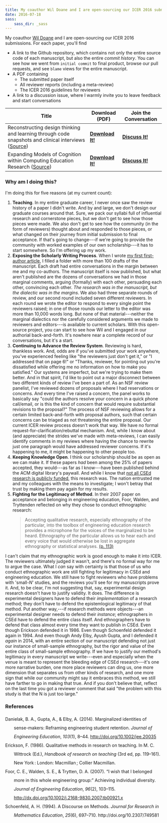 ```yaml
---
title: My coauthor Wil Doane and I are open-sourcing our ICER 2016 submissions.
date: 2016-07-18
sass:
    sass_dir: _sass
---
```


My coauthor [Wil Doane][4] and I are open-sourcing our ICER 2016 submissions. For each paper, you'll find

- A link to the Github repository, which contains not only the entire source code of each manuscript, but also the entire *commit history*. You can see how we went from `initial commit` to final product, browse our pull requests, and see `blame` views for the entire manuscript.
- A PDF containing
    - The submitted paper itself
    - All reviewer reports (including a meta-review)
    - The ICER 2016 guidelines for reviewers
- A link to a discussion issue, where I warmly invite you to leave feedback and start conversations

Title | Download (PDF) | Join the Conversation
----- | ------------ | ---------------------
Reconstructing design thinking and learning through code snapshots and clinical interviews ([Source](https://github.com/briandk/icer-2016-rebecca-manuscript))	| [**Download It!**][1]	| [**Discuss It!**](https://github.com/TLPLEngineeringEdResearch/icer-2016-rebecca-manuscript/issues/3)
Expanding Models of Cognition within Computing Education Research ([Source](https://github.com/briandk/icer-2016-theoretical-argument))	| [**Download It!**][2]	| [**Discuss It!**](https://github.com/TLPLEngineeringEdResearch/icer-2016-theoretical-argument/issues/4)

### Why am I doing this?

I'm doing this for five reasons (at my current count):

1. **Teaching**. In my entire graduate career, I never once saw the review history of a paper I didn't write. And by and large, we don't design our graduate courses around that. Sure, we pack our syllabi full of influential research and cornerstone pieces, but we don't get to see how those pieces were made. We also don't get to see how the community (in the form of reviewers) thought about and responded to those pieces, or what changed on their journey from initial submission to final acceptance. If that's going to change---if we're going to provide the community with worked examples of our own scholarship---it has to start somewhere. So I'm offering up my work.
2. **Exposing the Scholarly Writing Process**. When I wrote [my first first-author article][3], I filled a folder with more than 100 drafts of the manuscript. Each draft had entire conversations in the margin between me and my co-authors. The manuscript itself is now published, but what aren't published are the dozens of conversations we had in those marginal comments, arguing (formally) with each other, persuading each other, convincing each other. *The research was in the manuscript, but the dialectic was in the margins*. We also had three separate rounds of review, and our second round included seven different reviewers. In each round we wrote the editor to respond to every single point the reviewers raised; in one of those rounds our letter to the editor was more than 10,000 words long. But none of that material---neither the marginal dialectics nor the carefully considered arguments we made to reviewers and editors---is available to current scholars. With this open-source project, you can start to see how Wil and I engaged in our authorial back-and-forth. It's nowhere near a complete record of our conversations, but it's a start.
3. **Continuing to Advance the Review System**. Reviewing is hard, thankless work. And, odds are if you've submitted your work anywhere, you've experienced feeling like "the reviewers just don't get it," or "I addressed that on page 6!" or "Thanks, reviewer, for pointing out you're dissatisfied while offering me no information on how to make you satisfied." Our systems are imperfect, but we're trying to make them better. And in that spirit, I'd like to point out a major disconnect between two different kinds of review I've been a part of. As an NSF review panelist, I've reviewed dozens of proposals where I had reservations or concerns. And every time I've raised a concern, the panel works to basically say "could the authors resolve your concern in a quick phone call/email, or is this the kind of concern that would require substantial revisions to the proposal?" The process of NSF reviewing allows for a certain limited back-and-forth with proposal authors, such that certain concerns can be triaged as not threatening the entire proposal. Our current ICER review process doesn't work that way. We have no formal request-for-clarification/rebuttal mechanism. And, while I know about (and appreciate) the strides we've made with meta-reviews, I can easily identify comments in my reviews where having the chance to rewrite just one paragraph would have addressed reviewer concerns. If it's happening to me, it might be happening to other people too.
4. **Keeping Knowledge Open**. I think our scholarship should be as open as we can make it. If these papers *had* been among the 25% of papers accepted, they would---as far as I know---have been published behind the ACM digital library's paywall. And while I know that [not all CSEd research is publicly funded][5], this research was. The nation entrusted me and my colleagues with the means to investigate; I won't betray that trust by making them pay again for my results.
5. **Fighting for the Legitimacy of Method**. In their 2007 paper on acceptance and belonging in engineering education, Foor, Walden, and Tryttenden reflected on why they chose to conduct ethnographic research:
    <blockquote> Accepting qualitative research, especially ethnography of the particular, into the toolbox of engineering education research provides a microphone for the voices of the marginalized to be heard. Ethnography of the particular allows us to hear each and every voice that would otherwise be lost in aggregate ethnography or statistical analyses. <a href='http://dx.doi.org/10.1002/j.2168-9830.2007.tb00921.x'>(p. 113)</a></blockquote>
I can't claim that my ethnographic work is good enough to make it into ICER. The reviewers ultimately judged it wasn't, and there's no formal way for me to argue the case. What I *can* say with certainty is that those of us who conduct ethnographic work are still fighting for legitimacy in CSEd and engineering education. We still have to fight reviewers who have problems with 'small-*N*' studies, and the reviews you'll see for my manuscripts prove it. And, to be clear, I'm not suggesting that, say, experimental design research doesn't have to justify validity. It does. The difference is experimental designers have to defend their *implementation* of a research method; they don't have to defend the epistemlogical legitimacy of that method. Put another way,---if research methods were objects---an experimental designer needs to defend their *instance*; ethnographers in CSEd have to defend the entire class itself. And ethnographers have to defend that class almost every time they want to publish in CSEd. Even though Erickson defended it in 1986. Even though Schoenfeld defended it again in 1994. And even though Andy Elby, Ayush Gupta, and I defended it *again* in 2014, with an entire section of our manuscript defending not just our instance of small-sample ethnography, but the rigor and value of the entire class of small-sample ethnography. If we have to justify our method's legitimacy in every manuscript we write---even and especially when the venue is meant to represent the bleeding edge of CSEd research---it's one more narrative burden, one more place reviewers can ding us, one more dimension that separates us from other kinds of research, and one more sign that while our community might say it embraces this method, we still have farther to go in making that true. And if you don't believe that, reflect on the last time you got a reviewer comment that said "the problem with this study is that the N is just too large."

### References

<div style="line-height: 2; padding-left: 2em; text-indent:-2em;" class="csl-bib-body">
  <div class="csl-entry">Danielak, B. A., Gupta, A., &amp; Elby, A. (2014). Marginalized identities of sense-makers: Reframing engineering student retention. <i>Journal of Engineering Education</i>, <i>103</i>(1), 8–44. <a href='http://doi.org/10.1002/jee.20035'>http://doi.org/10.1002/jee.20035</a></div>
  <span class="Z3988" title="url_ver=Z39.88-2004&amp;ctx_ver=Z39.88-2004&amp;rfr_id=info%3Asid%2Fzotero.org%3A2&amp;rft_id=info%3Adoi%2F10.1002%2Fjee.20035&amp;rft_val_fmt=info%3Aofi%2Ffmt%3Akev%3Amtx%3Ajournal&amp;rft.genre=article&amp;rft.atitle=Marginalized%20identities%20of%20sense-makers%3A%20Reframing%20engineering%20student%20retention&amp;rft.jtitle=Journal%20of%20Engineering%20Education&amp;rft.volume=103&amp;rft.issue=1&amp;rft.aufirst=Brian%20A.&amp;rft.aulast=Danielak&amp;rft.au=Brian%20A.%20Danielak&amp;rft.au=Ayush%20Gupta&amp;rft.au=Andrew%20Elby&amp;rft.date=2014-01&amp;rft.pages=8%E2%80%9344&amp;rft.issn=2168-9830&amp;rft.language=en"></span>
  <div class="csl-entry">Erickson, F. (1986). Qualitative methods in research on teaching. In M. C. Wittrock (Ed.), <i>Handbook of research on teaching</i> (3rd ed, pp. 119–161). New York : London: Macmillan ; Collier Macmillan.</div>
  <span class="Z3988" title="url_ver=Z39.88-2004&amp;ctx_ver=Z39.88-2004&amp;rfr_id=info%3Asid%2Fzotero.org%3A2&amp;rft_id=urn%3Aisbn%3A0-02-900310-5&amp;rft_val_fmt=info%3Aofi%2Ffmt%3Akev%3Amtx%3Abook&amp;rft.genre=bookitem&amp;rft.atitle=Qualitative%20methods%20in%20research%20on%20teaching&amp;rft.place=New%20York%20%3A%20London&amp;rft.publisher=Macmillan%20%3B%20Collier%20Macmillan&amp;rft.edition=3rd%20ed&amp;rft.aufirst=Merlin%20C.&amp;rft.aulast=Wittrock&amp;rft.au=Merlin%20C.%20Wittrock&amp;rft.au=Frederick%20Erickson&amp;rft.date=1986&amp;rft.pages=119-161&amp;rft.spage=119&amp;rft.epage=161&amp;rft.isbn=0-02-900310-5"></span>
  <div class="csl-entry">Foor, C. E., Walden, S. E., &amp; Trytten, D. A. (2007). “I wish that I belonged more in this whole engineering group:” Achieving individual diversity. <i>Journal of Engineering Education</i>, <i>96</i>(2), 103–115. <a href='http://dx.doi.org/10.1002/j.2168-9830.2007.tb00921.x'>http://dx.doi.org/10.1002/j.2168-9830.2007.tb00921.x</a></div>
  <span class="Z3988" title="url_ver=Z39.88-2004&amp;ctx_ver=Z39.88-2004&amp;rfr_id=info%3Asid%2Fzotero.org%3A2&amp;rft_val_fmt=info%3Aofi%2Ffmt%3Akev%3Amtx%3Ajournal&amp;rft.genre=article&amp;rft.atitle=%22I%20wish%20that%20I%20belonged%20more%20in%20this%20whole%20engineering%20group%3A%22%20Achieving%20individual%20diversity.&amp;rft.jtitle=Journal%20of%20Engineering%20Education&amp;rft.volume=96&amp;rft.issue=2&amp;rft.aufirst=Cynthia%20E.&amp;rft.aulast=Foor&amp;rft.au=Cynthia%20E.%20Foor&amp;rft.au=Susan%20E.%20Walden&amp;rft.au=Deborah%20A.%20Trytten&amp;rft.date=2007-04&amp;rft.pages=103-115&amp;rft.spage=103&amp;rft.epage=115&amp;rft.issn=10694730"></span>
  <div class="csl-entry">Schoenfeld, A. H. (1994). A Discourse on Methods. <i>Journal for Research in Mathematics Education</i>, <i>25</i>(6), 697–710. http://doi.org/10.2307/749581</div>
  <span class="Z3988" title="url_ver=Z39.88-2004&amp;ctx_ver=Z39.88-2004&amp;rfr_id=info%3Asid%2Fzotero.org%3A2&amp;rft_id=info%3Adoi%2F10.2307%2F749581&amp;rft_val_fmt=info%3Aofi%2Ffmt%3Akev%3Amtx%3Ajournal&amp;rft.genre=article&amp;rft.atitle=A%20Discourse%20on%20Methods&amp;rft.jtitle=Journal%20for%20Research%20in%20Mathematics%20Education&amp;rft.volume=25&amp;rft.issue=6&amp;rft.aufirst=Alan%20H.&amp;rft.aulast=Schoenfeld&amp;rft.au=Alan%20H.%20Schoenfeld&amp;rft.date=1994-12-01&amp;rft.pages=697-710&amp;rft.spage=697&amp;rft.epage=710&amp;rft.issn=0021-8251"></span>
</div>

[1]: /images/icer2016/ICER_2016_paper_114-1.pdf
[2]: /images/icer2016/ICER_2016_paper_116.pdf
[3]: http://dx.doi.org/10.1002/jee.20035
[4]: http://drdoane.com
[5]: https://computinged.wordpress.com/2013/08/08/acm-paywall-and-education-research/
[6]: http://dx.doi.org/10.1002/j.2168-9830.2007.tb00921.x
[download-icon]: ../bower_components/octicons/build/svg/desktop-download.svg
